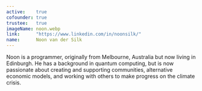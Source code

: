 ```yaml
---
active:    true
cofounder: true
trustee:   true
imageName: noon.webp
link:      "https://www.linkedin.com/in/noonsilk/"
name:      Noon van der Silk
---
```


Noon is a programmer, originally from Melbourne, Australia but now living in
Edinburgh. He has a background in quantum computing, but is now passionate
about creating and supporting communities, alternative economic models, and
working with others to make progress on the climate crisis.

